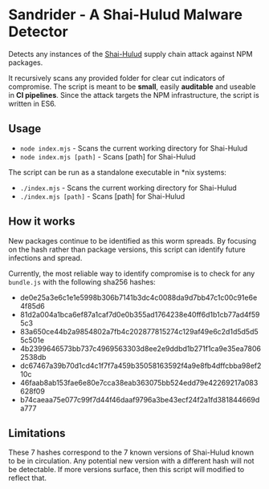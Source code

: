 # Sandrider - A Shai-Hulud Malware Detector

Detects any instances of the [Shai-Hulud](https://socket.dev/blog/ongoing-supply-chain-attack-targets-crowdstrike-npm-packages) supply chain attack against NPM packages. 

It recursively scans any provided folder for clear cut indicators of compromise. The script is meant to be **small**, easily **auditable** and useable in **CI pipelines**.
Since the attack targets the NPM infrastructure, the script is written in ES6. 

## Usage
- `node index.mjs` - Scans the current working directory for Shai-Hulud
- `node index.mjs [path]` - Scans [path] for Shai-Hulud

The script can be run as a standalone executable in *nix systems:
- `./index.mjs` - Scans the current working directory for Shai-Hulud
- `./index.mjs [path]` - Scans [path] for Shai-Hulud

## How it works
New packages continue to be identified as this worm spreads. By focusing on the hash rather than package versions, this script can identify future infections and spread.

Currently, the most reliable way to identify compromise is to check for any `bundle.js` with the following sha256 hashes:

- de0e25a3e6c1e1e5998b306b7141b3dc4c0088da9d7bb47c1c00c91e6e4f85d6
- 81d2a004a1bca6ef87a1caf7d0e0b355ad1764238e40ff6d1b1cb77ad4f595c3
- 83a650ce44b2a9854802a7fb4c202877815274c129af49e6c2d1d5d5d55c501e
- 4b2399646573bb737c4969563303d8ee2e9ddbd1b271f1ca9e35ea78062538db
- dc67467a39b70d1cd4c1f7f7a459b35058163592f4a9e8fb4dffcbba98ef210c
- 46faab8ab153fae6e80e7cca38eab363075bb524edd79e42269217a083628f09
- b74caeaa75e077c99f7d44f46daaf9796a3be43ecf24f2a1fd381844669da777

## Limitations

These 7 hashes correspond to the 7 known versions of Shai-Hulud known to be in circulation. Any potential new version with a different hash will not be detectable. 
If more versions surface, then this script will modified to reflect that. 

